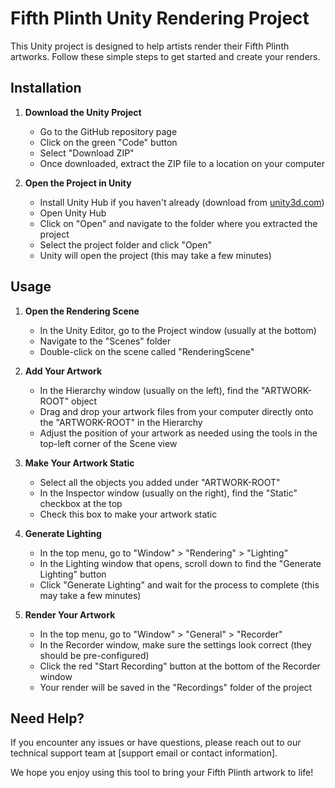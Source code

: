 # Fifth Plinth Unity Rendering Project

This Unity project is designed to help artists render their Fifth Plinth artworks. Follow these simple steps to get started and create your renders.

## Installation

1. **Download the Unity Project**
   - Go to the GitHub repository page
   - Click on the green "Code" button
   - Select "Download ZIP"
   - Once downloaded, extract the ZIP file to a location on your computer

2. **Open the Project in Unity**
   - Install Unity Hub if you haven't already (download from [unity3d.com](https://unity3d.com/get-unity/download))
   - Open Unity Hub
   - Click on "Open" and navigate to the folder where you extracted the project
   - Select the project folder and click "Open"
   - Unity will open the project (this may take a few minutes)

## Usage

1. **Open the Rendering Scene**
   - In the Unity Editor, go to the Project window (usually at the bottom)
   - Navigate to the "Scenes" folder
   - Double-click on the scene called "RenderingScene"

2. **Add Your Artwork**
   - In the Hierarchy window (usually on the left), find the "ARTWORK-ROOT" object
   - Drag and drop your artwork files from your computer directly onto the "ARTWORK-ROOT" in the Hierarchy
   - Adjust the position of your artwork as needed using the tools in the top-left corner of the Scene view

3. **Make Your Artwork Static**
   - Select all the objects you added under "ARTWORK-ROOT"
   - In the Inspector window (usually on the right), find the "Static" checkbox at the top
   - Check this box to make your artwork static

4. **Generate Lighting**
   - In the top menu, go to "Window" > "Rendering" > "Lighting"
   - In the Lighting window that opens, scroll down to find the "Generate Lighting" button
   - Click "Generate Lighting" and wait for the process to complete (this may take a few minutes)

5. **Render Your Artwork**
   - In the top menu, go to "Window" > "General" > "Recorder"
   - In the Recorder window, make sure the settings look correct (they should be pre-configured)
   - Click the red "Start Recording" button at the bottom of the Recorder window
   - Your render will be saved in the "Recordings" folder of the project

## Need Help?

If you encounter any issues or have questions, please reach out to our technical support team at [support email or contact information].

We hope you enjoy using this tool to bring your Fifth Plinth artwork to life!
